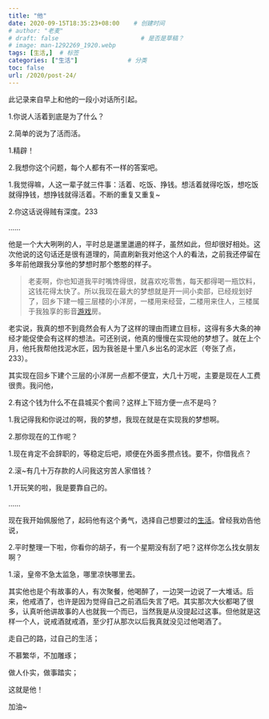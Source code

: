 ```yaml
---
title: "他"
date: 2020-09-15T18:35:23+08:00    # 创建时间
# author: "老麦"
# draft: false                       # 是否是草稿？
# image: man-1292269_1920.webp
tags: [生活,]  # 标签
categories: ["生活"]              # 分类
toc: false
url: /2020/post-24/
---
```


此记录来自早上和他的一段小对话所引起。

1.你说人活着到底是为了什么？

2.简单的说为了活而活。

1.精辟！

2.我想你这个问题，每个人都有不一样的答案吧。

1.我觉得嘛，人这一辈子就三件事：活着、吃饭、挣钱。想活着就得吃饭，想吃饭就得挣钱，想挣钱就得活着。不断的重复又重复~

2.你这话说得贼有深度。233

……

他是一个大大咧咧的人，平时总是邋里邋遢的样子，虽然如此，但却很好相处。这次他说的这句话还是很有道理的，简直刷新我对他这个人的看法，之前我还停留在多年前他跟我分享他的梦想时那个憨憨的样子。

> 老麦啊，你也知道我平时嘴馋得很，就喜欢吃零售，每天都得喝一瓶饮料，这钱花得太快了。所以我现在最大的梦想就是开一间小卖部，已经规划好了，回乡下建一幢三层楼的小洋房，一楼用来经营，二楼用来住人，三楼属于我独享的影音[游戏](游戏.md)房。

老实说，我真的想不到竟然会有人为了这样的理由而建立目标，这得有多大条的神经才能促使会有这样的想法。可还别说，他真的慢慢在实现他的梦想了。就在上个月，他托我帮他找泥水匠，因为我爸是十里八乡出名的泥水匠（夸张了点，233）。

其实现在回乡下建个三层的小洋房一点都不便宜，大几十万呢，主要是现在人工费很贵。我问他，

2.有这个钱为什么不在县城买个套间？这样上下班方便一点不是吗？

1.我记得我和你说过的啊，我的梦想，我现在就是在实现我的梦想啊。

2.那你现在的工作呢？

1.现在肯定不会辞职的，等稳定后吧，顺便在外面多攒点钱。要不，你借我点？

2.滚~有几十万存款的人问我这穷苦人家借钱？

1.开玩笑的啦，我是要靠自己的。

……

现在我开始佩服他了，起码他有这个勇气，选择自己想要过的[生活](生活.md)。曾经我劝告他说，

2.平时整理一下啦，你看你的胡子，有一个星期没有刮了吧？这样你怎么找女朋友啊？

1.滚，皇帝不急太监急，哪里凉快哪里去。

其实他也是个有故事的人，有次聚餐，他喝醉了，一边哭一边说了一大堆话。后来，他戒酒了，也许是因为觉得自己之前酒后失言了吧。其实那次大伙都喝了很多，认真听他讲故事的人也就我一个而已，当然我是从没提起过这事。但他就是这样一个人，说戒酒就戒酒，至少打从那次以后我真就没见过他喝酒了。

走自己的路，过自己的生活；

不慕繁华，不加雕琢；

做人仆实，做事踏实；

这就是他！

加油~